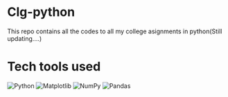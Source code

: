 # Clg-python
This repo contains all the codes to all my college asignments in python(Still updating....)
# Tech tools used
![Python](https://img.shields.io/badge/python-3670A0?style=for-the-badge&logo=python&logoColor=ffdd54)
	![Matplotlib](https://img.shields.io/badge/Matplotlib-%23ffffff.svg?style=for-the-badge&logo=Matplotlib&logoColor=black)
![NumPy](https://img.shields.io/badge/numpy-%23013243.svg?style=for-the-badge&logo=numpy&logoColor=white)
![Pandas](https://img.shields.io/badge/pandas-%23150458.svg?style=for-the-badge&logo=pandas&logoColor=white)
